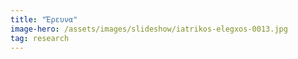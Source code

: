 ```yaml
---
title: "Έρευνα"
image-hero: /assets/images/slideshow/iatrikos-elegxos-0013.jpg
tag: research
---
```

